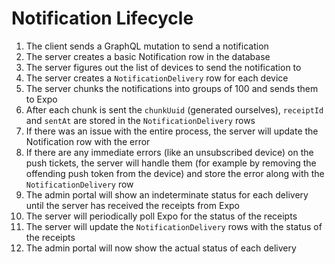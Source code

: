 # Notification Lifecycle

1. The client sends a GraphQL mutation to send a notification
2. The server creates a basic Notification row in the database
3. The server figures out the list of devices to send the notification to
4. The server creates a `NotificationDelivery` row for each device
5. The server chunks the notifications into groups of 100 and sends them to Expo
6. After each chunk is sent the `chunkUuid` (generated ourselves), `receiptId`
   and `sentAt` are stored in the `NotificationDelivery` rows
7. If there was an issue with the entire process, the server will update the
   Notification row with the error
8. If there are any immediate errors (like an unsubscribed device) on the push
   tickets, the server will handle them (for example by removing the offending
   push token from the device) and store the error along with the
   `NotificationDelivery` row
9. The admin portal will show an indeterminate status for each delivery until
   the server has received the receipts from Expo
10. The server will periodically poll Expo for the status of the receipts
11. The server will update the `NotificationDelivery` rows with the status of
    the receipts
12. The admin portal will now show the actual status of each delivery
